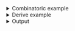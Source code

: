 <details><summary>Combinatoric example</summary>

```no_run
#[derive(Debug, Clone)]
pub struct Options {
    version: Option<usize>,
    feature: Option<String>,
}
pub fn options() -> OptionParser<Options> {
    let version = long("version").argument("VERS").optional();
    let feature = long("feature").argument("FEAT").optional();
    construct!(Options { version, feature }).to_options()
}
```

</details>
<details><summary>Derive example</summary>

```no_run
#[derive(Debug, Clone, Bpaf)]
#[bpaf(options)]
pub struct Options {
    #[bpaf(argument("VERS"))]
    version: Option<usize>,
    #[bpaf(argument("FEAT"))]
    feature: Option<String>,
}
```

</details>
<details><summary>Output</summary>

`bpaf` encases optional arguments in usage with `[]`


<div class='bpaf-doc'>
$ app --help<br>
<p><b>Usage</b>: <tt><b>app</b></tt> [<tt><b>--version</b></tt>=<tt><i>VERS</i></tt>] [<tt><b>--feature</b></tt>=<tt><i>FEAT</i></tt>]</p><p><div>
<b>Available options:</b></div><dl><dt><tt><b>    --version</b></tt>=<tt><i>VERS</i></tt></dt>
<dt><tt><b>    --feature</b></tt>=<tt><i>FEAT</i></tt></dt>
<dt><tt><b>-h</b></tt>, <tt><b>--help</b></tt></dt>
<dd>Prints help information</dd>
</dl>
</p>
<style>
div.bpaf-doc {
    padding: 14px;
    background-color:var(--code-block-background-color);
    font-family: mono;
    margin-bottom: 0.75em;
}
div.bpaf-doc dt { margin-left: 1em; }
div.bpaf-doc dd { margin-left: 3em; }
div.bpaf-doc dl { margin-top: 0; padding-left: 1em; }
div.bpaf-doc  { padding-left: 1em; }
</style>
</div>


Missing arguments are turned into None


<div class='bpaf-doc'>
$ app <br>
Options { version: None, feature: None }
</div>


Present values are `Some`


<div class='bpaf-doc'>
$ app --version 10<br>
Options { version: Some(10), feature: None }
</div>


As usual you can specify both


<div class='bpaf-doc'>
$ app --version 10 --feature feat<br>
Options { version: Some(10), feature: Some("feat") }
</div>

</details>